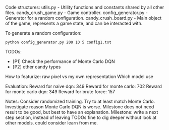 Code structures:
utils.py - Utility functions and constants shared by all other files.
candy\_crush\_game.py - Game controller.
config\_generator.py - Generator for a random configuration.
candy\_crush\_board.py - Main object of the game, represents a game state, and can be interacted with.

To generate a random configuration:
```
python config_generator.py 200 10 5 config1.txt
```

TODOs:
* [P1] Check the performance of Monte Carlo DQN
* [P2] other candy types

How to featurize: raw pixel vs my own representation
Which model use


Evaluation:
Reward for naive dqn: 349
Reward for monte carlo: 702
Reward for monte carlo dqn: 349
Reward for brute force: 157

Notes:
Consider randomized training.
Try to at least match Monte Carlo.
Investigate reason Monte Carlo DQN is worse.
Milestone does not need result to be good, but best to have an explanation.
Milestone: write a next step section, instead of leaving TODOs
fine to dig deeper without look at other models.
could consider learn from me.

